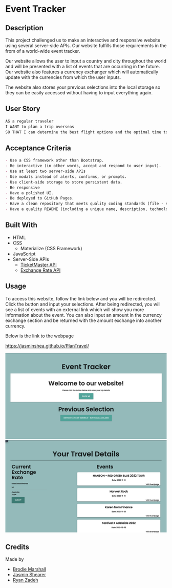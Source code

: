 # Event Tracker

## Description

This project challenged us to make an interactive and responsive website using several server-side APIs. Our website fulfills those requirements in the from of a world-wide event tracker.

Our website allows the user to input a country and city throughout the world and will be presented with a list of events that are occurring in the future. Our website also features a currency exchanger which will automatically update with the currencies from which the user inputs.

The website also stores your previous selections into the local storage so they can be easily accessed without having to input everything again.

## User Story
```md
AS a regular traveler
I WANT to plan a trip overseas
SO THAT I can determine the best flight options and the optimal time to exchange currency.
```
## Acceptance Criteria
```md
- Use a CSS framework other than Bootstrap.
- Be interactive (in other words, accept and respond to user input).
- Use at least two server-side APIs
- Use modals instead of alerts, confirms, or prompts.
- Use client-side storage to store persistent data.
- Be responsive
- Have a polished UI.
- Be deployed to GitHub Pages.
- Have a clean repository that meets quality coding standards (file - structure, naming conventions, best practices for class/id naming conventions, indentation, quality comments, and so on).
- Have a quality README (including a unique name, description, technologies used, screenshot, and link to the deployed application)
```

## Built With

* HTML
* CSS
    * Materialize (CSS Framework)
* JavaScript
* Server-Side APIs
    * [TicketMaster API](https://developer.ticketmaster.com/products-and-docs/apis/discovery-api/v2/#search-attractions-v2)
    * [Exchange Rate API](https://www.exchangerate-api.com/)

## Usage 

To access this website, follow the link below and you will be redirected. Click the button and input your selections. After being redirected, you will see a list of events with an external link which will show you more information about the event. You can also input an amount in the currency exchange section and be returned with the amount exchange into another currency.

Below is the link to the webpage

https://jasminshea.github.io/PlanTravel/

![image of home screen](./assets/images/index.png)
![image of results screen](./assets/images/results.png)

## Credits

Made by
* [Brodie Marshall](https://github.com/brodie02)
* [Jasmin Shearer](https://github.com/jasminshea)
* [Ryan Zadeh](https://github.com/RyanZade)

